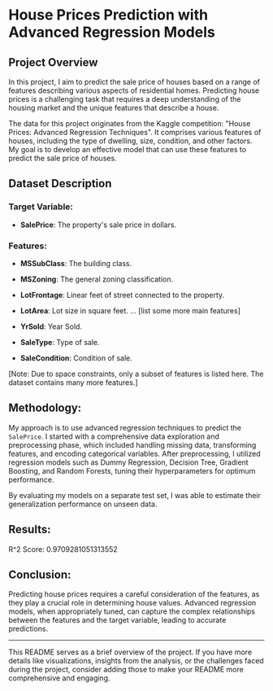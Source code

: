 # House Prices Prediction with Advanced Regression Models

## Project Overview
In this project, I aim to predict the sale price of houses based on a range of features describing various aspects of residential homes. Predicting house prices is a challenging task that requires a deep understanding of the housing market and the unique features that describe a house.

The data for this project originates from the Kaggle competition: "House Prices: Advanced Regression Techniques". It comprises various features of houses, including the type of dwelling, size, condition, and other factors. My goal is to develop an effective model that can use these features to predict the sale price of houses.

## Dataset Description

### Target Variable:
- **SalePrice**: The property's sale price in dollars.

### Features:
- **MSSubClass**: The building class.
- **MSZoning**: The general zoning classification.
- **LotFrontage**: Linear feet of street connected to the property.
- **LotArea**: Lot size in square feet.
... [list some more main features]

- **YrSold**: Year Sold.
- **SaleType**: Type of sale.
- **SaleCondition**: Condition of sale.

[Note: Due to space constraints, only a subset of features is listed here. The dataset contains many more features.]

## Methodology:
My approach is to use advanced regression techniques to predict the `SalePrice`. I started with a comprehensive data exploration and preprocessing phase, which included handling missing data, transforming features, and encoding categorical variables. After preprocessing, I utilized regression models such as Dummy Regression, Decision Tree, Gradient Boosting, and Random Forests, tuning their hyperparameters for optimum performance.

By evaluating my models on a separate test set, I was able to estimate their generalization performance on unseen data.

## Results:
R^2 Score: 0.9709281051313552

## Conclusion:
Predicting house prices requires a careful consideration of the features, as they play a crucial role in determining house values. Advanced regression models, when appropriately tuned, can capture the complex relationships between the features and the target variable, leading to accurate predictions.

---

This README serves as a brief overview of the project. If you have more details like visualizations, insights from the analysis, or the challenges faced during the project, consider adding those to make your README more comprehensive and engaging.
